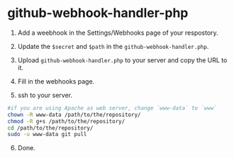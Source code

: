 github-webhook-handler-php
=====

1. Add a weebhook in the Settings/Webhooks page of your respostory.

2. Update the `$secret` and `$path` in the  `github-webhook-handler.php`.

3. Upload `github-webhook-handler.php` to your server and copy the URL to it.

4. Fill in the webhooks page.

5. ssh to your server.

```bash
#if you are using Apache as web server, change `www-data` to `www`
chown -R www-data /path/to/the/repository/
chmod -R g+s /path/to/the/repository/
cd /path/to/the/repository/
sudo -u www-data git pull
```

6. Done.
